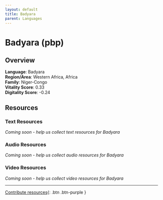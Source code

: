 ```yaml
---
layout: default
title: Badyara
parent: Languages
---
```


# Badyara (pbp)

## Overview

**Language**: Badyara  
**Region/Area**: Western Africa, Africa  
**Family**: Niger-Congo  
**Vitality Score**: 0.33  
**Digitality Score**: -0.24  

## Resources

### Text Resources
*Coming soon - help us collect text resources for Badyara*

### Audio Resources
*Coming soon - help us collect audio resources for Badyara*

### Video Resources
*Coming soon - help us collect video resources for Badyara*

---

[Contribute resources](https://fairtrain.github.io/){: .btn .btn-purple }
